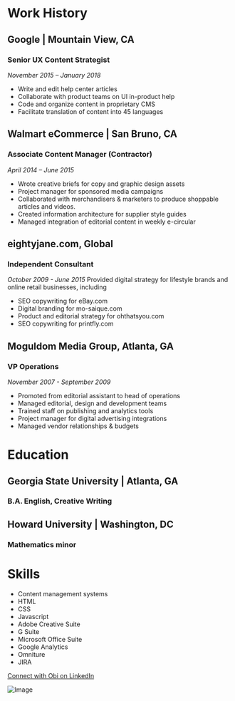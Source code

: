 # Work History


## Google | Mountain View, CA
### Senior UX Content Strategist 
_November 2015 – January 2018_
 
- Write and edit help center articles
- Collaborate with product teams on UI in-product help
- Code and organize content in proprietary CMS
- Facilitate translation of content into 45 languages


## Walmart eCommerce | San Bruno, CA
### Associate Content Manager (Contractor)
_April 2014 – June 2015_
 
- Wrote creative briefs for copy and graphic design assets
- Project manager for sponsored media campaigns
- Collaborated with merchandisers & marketers to produce shoppable articles and videos.
- Created  information architecture for supplier style guides 
- Managed integration of editorial content in weekly e-circular


## eightyjane.com, Global 
### Independent Consultant
_October 2009 - June 2015_
Provided digital strategy for lifestyle brands and online retail businesses, including
- SEO copywriting for eBay.com
- Digital branding for mo-saique.com
- Product and editorial strategy for ohthatsyou.com
- SEO copywriting for printfly.com


## Moguldom Media Group, Atlanta, GA 
### VP Operations
_November 2007 - September 2009_
- Promoted from editorial assistant to head of operations
- Managed editorial, design and development teams
- Trained staff on publishing and analytics tools
- Project manager for digital advertising integrations
- Managed vendor relationships & budgets


# Education


## Georgia State University | Atlanta, GA
### B.A. English, Creative Writing


## Howard University | Washington, DC
### Mathematics minor


# Skills
- Content management systems
- HTML
- CSS
- Javascript
- Adobe Creative Suite
- G Suite
- Microsoft Office Suite
- Google Analytics
- Omniture
- JIRA



[Connect with Obi on LinkedIn](https://www.linkedin.com/in/obi2020) 

![Image](https://media.giphy.com/media/XIqCQx02E1U9W/giphy.gif)


